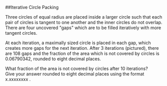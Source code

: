 ##Iterative Circle Packing

Three circles of equal radius are placed inside a larger circle such that each pair of circles is tangent to one another and the inner circles do not overlap. There are four uncovered &quot;gaps&quot; which are to be filled iteratively with more tangent circles.


At each iteration, a maximally sized circle is placed in each gap, which creates more gaps for the next iteration. After 3 iterations (pictured), there are 108 gaps and the fraction of the area which is not covered by circles is 0.06790342, rounded to eight decimal places.



What fraction of the area is not covered by circles after 10 iterations?<br>
Give your answer rounded to eight decimal places using the format x.xxxxxxxx .

